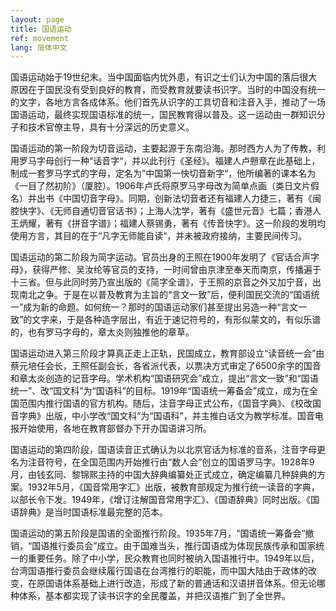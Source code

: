 ```yaml
---
layout: page
title: 国语运动
ref: movement
lang: 简体中文
---
```


国语运动始于19世纪末。当中国面临内忧外患，有识之士们认为中国的落后很大原因在于国民没有受到良好的教育，而受教育就要读书识字。当时的中国没有统一的文字，各地方言各成体系。他们首先从识字的工具切音和注音入手，推动了一场国语运动，最终实现国语标准的统一，国民教育得以普及。这一运动由一群知识分子和技术官僚主导，具有十分深远的历史意义。

国语运动的第一阶段为切音运动，主要起源于东南沿海。那时西方人为了传教，利用罗马字母创行一种“话音字“，并以此刊行《圣经》。福建人卢戅章在此基础上，制成一套罗马字式的字母，定名为”中国第一快切音新字“，他所编著的课本名为《一目了然初阶》（厦腔）。1906年卢氏将原罗马字母改为简单点画（类日文片假名）并出书《中国切音字母》。同期，创新法切音者还有福建人力捷三，著有《闽腔快字》、《无师自通切音官话书》；上海人沈学，著有《盛世元音》七篇；香港人王炳耀，著有《拼音字谱》；福建人蔡锡勇，著有《传音快字》。这一阶段的发明均使用方言，其目的在于“凡字无师能自读“，并未被政府接纳，主要民间传习。

国语运动的第二阶段为简字运动。官员出身的王照在1900年发明了《官话合声字母》，获得严修、吴汝纶等官员的支持，一时间曾由京津至奉天而南京，传播遍于十三省。但与此同时劳乃宣出版的《简字全谱》，于王照的京音之外又加宁音，出现南北之争。于是在以普及教育为主旨的“言文一致”后，便利国民交流的“国语统一”成为新的命题。如何统一？那时的国语运动家们甚至提出另造一种“言文一致”的文字来，于是各种造字层出，有近于速记符号的，有形似蒙文的，有似乐谱的，也有罗马字母的，章太炎则独推他的章草。

国语运动进入第三阶段才算真正走上正轨，民国成立，教育部设立“读音统一会”由蔡元培任会长，王照任副会长，各省派代表，以票决方式审定了6500余字的国音和章太炎创造的记音字母。学术机构“国语研究会”成立，提出“言文一致”和“国语统一”、改“国文科”为“国语科”的目标。1919年“国语统一筹备会”成立，成为在全国范围内推行国语的官方机构。随后，注音字母正式公布，《国音字典》、《校改国音字典》出版，中小学改“国文科”为“国语科”，并主推白话文为教学标准。国音电报开始使用，各地在教育部督办下开办国语讲习所。

国语运动的第四阶段，国语读音正式确认为以北京官话为标准的音系，注音字母更名为注音符号，在全国范围内开始推行由“数人会”创立的国语罗马字。1928年9月，由钱玄同、黎锦熙主持的中国大辞典编纂处正式成立，确定编纂几种辞典的方案。1932年5月，《国音常用字汇》出版，被教育部规定为推行统一读音的字典，以部长令下发。1949年，《增订注解国音常用字汇》、《国语辞典》同时出版。《国语辞典》是当时国语标准最完整的范本。

国语运动的第五阶段是国语的全面推行阶段。1935年7月，“国语统一筹备会“撤销，“国语推行委员会”成立。由于国难当头，推行国语成为体现民族传承和国家统一的重要任务。除了中小学，民众教育也同时被纳入国语推行中。1949年以后，台湾国语推行委员会继续履行国语在台湾推行的职能，而中国大陆由于政体的改变，在原国语体系基础上进行改造，形成了新的普通话和汉语拼音体系。但无论哪种体系，基本都实现了读书识字的全民覆盖，并把汉语推广到了全世界。

